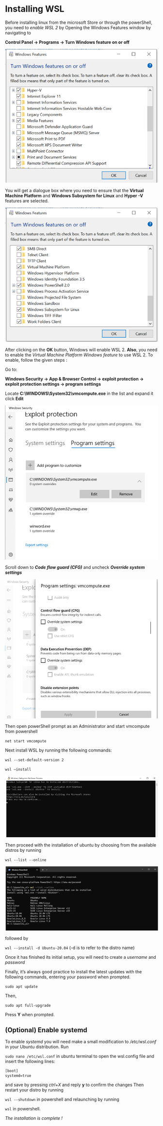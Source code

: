 # Installing WSL #
Before installing linux from the microsoft Store or through the powerShell, you need to _enable WSL 2_ by Opening the Windows Features window by navigating to 

**Control Panel -> Programs -> Turn Windows feature on or off**
<p align="center">
    <img src="./images/image 1.PNG"/>
</p>

You will get a dialogue box where you need to ensure that the **Virtual Machine Platform** and **Windows Subsystem for Linux** and **Hyper -V** features are selected.
<p align="center">
    <img src="./images/image 2.PNG"/>
</p>

After clicking on the **OK** button, Windows will enable WSL 2.
**Also**, you need to enable the _Virtual Machine Platform Windows feature_ to use WSL 2. To enable, follow the given steps :

Go to:

**Windows Security -> App & Browser Control -> exploit protection -> exploit protection settings -> program settings**

 Locate  **C:\WINDOWS\System32\vmcompute.exe** in the list and expand it
 click **Edit**
 <p align="center">
    <img src="./images/image 3.PNG"/>
</p>

 Scroll down to ***Code flow guard (CFG)*** and uncheck ***Override system settings***

<p align="center">
    <img src="./images/imagex.PNG"/>
</p>

 Then open powerShell prompt as an Administrator and start vmcompute from powershell 
 
 `net start vmcompute`

Next install WSL by running the following commands:

`wsl --set-default-version 2`

`wsl –install`

<p align="center">
    <img src="./images/image 5.PNG"/>
</p>
Then proceed with the installation of ubuntu by choosing from the available distros by running 

`wsl --list --online`
<p align="center">
    <img src="./images/image 6.PNG"/>
</p>
followed by

`wsl --install -d Ubuntu-20.04` (-d is to refer to the distro name)

Once it has finished its initial setup, you will need to create a _username_ and _password_

Finally, it’s always good practice to install the latest updates with the following commands, entering your password when prompted.

`sudo apt update`

Then, 

`sudo apt full-upgrade`

Press **Y** when prompted.

## (Optional) Enable systemd ##
To enable _systemd_ you will need make a small modification to _/etc/wsl.conf_ in your Ubuntu distribution.
Run 

`sudo nano /etc/wsl.conf` 
 in ubuntu terminal to open the wsl.config file and insert the following lines:
```
[boot]
systemd=true
```
and save by pressing _ctrl+X_ and reply **y** to confirm the changes
Then restart your distro by running 

`wsl --shutdown`
in powershell and relaunching by running 

 `wsl` 
 in powershell.

*The installation is complete !*




